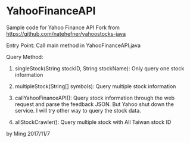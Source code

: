 # YahooFinanceAPI
Sample code for Yahoo Finance API
Fork from https://github.com/natehefner/yahoostocks-java

Entry Point: Call main method in YahooFinanceAPI.java

Query Method:
1. singleStock(String stockID, String stockName): 
  Only query one stock information

2. multipleStock(String[] symbols): 
  Query multiple stock information
3. callYahooFinanceAPI(): 
  Query stock information through the web request and parse the feedback JSON.
  But Yahoo shut down the service. I will try other way to query the stock data.
  
4. allStockCrawler():
  Query multiple stock with All Taiwan stock ID


by Ming 2017/11/7
